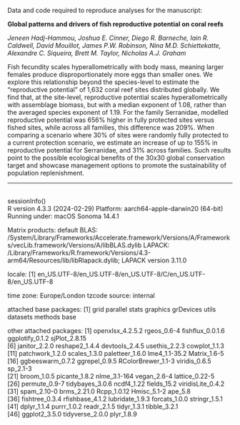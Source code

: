 
Data and code required to reproduce analyses for the manuscript:

**Global patterns and drivers of fish reproductive potential on coral
reefs**

*Jeneen Hadj-Hammou, Joshua E. Cinner, Diego R. Barneche, Iain R.
Caldwell, David Mouillot, James P.W. Robinson, Nina M.D. Schiettekatte,
Alexandre C. Siqueira, Brett M. Taylor, Nicholas A.J. Graham*

Fish fecundity scales hyperallometrically with body mass, meaning larger
females produce disproportionately more eggs than smaller ones. We
explore this relationship beyond the species-level to estimate the
“reproductive potential” of 1,632 coral reef sites distributed globally.
We find that, at the site-level, reproductive potential scales
hyperallometrically with assemblage biomass, but with a median exponent
of 1.08, rather than the averaged species exponent of 1.19. For the
family Serranidae, modelled reproductive potential was 656% higher in
fully protected sites versus fished sites, while across all families,
this difference was 209%. When comparing a scenario where 30% of sites
were randomly fully protected to a current protection scenario, we
estimate an increase of up to 155% in reproductive potential for
Serranidae, and 31% across families. Such results point to the possible
ecological benefits of the 30x30 global conservation target and showcase
management options to promote the sustainability of population
replenishment.

------------------------------------------------------------------------

\
sessionInfo()\
R version 4.3.3 (2024-02-29) Platform: aarch64-apple-darwin20 (64-bit)
Running under: macOS Sonoma 14.4.1

Matrix products: default BLAS:
/System/Library/Frameworks/Accelerate.framework/Versions/A/Frameworks/vecLib.framework/Versions/A/libBLAS.dylib
LAPACK:
/Library/Frameworks/R.framework/Versions/4.3-arm64/Resources/lib/libRlapack.dylib;
LAPACK version 3.11.0

locale: [1]
en_US.UTF-8/en_US.UTF-8/en_US.UTF-8/C/en_US.UTF-8/en_US.UTF-8

time zone: Europe/London tzcode source: internal

attached base packages: [1] grid parallel stats graphics grDevices utils
datasets methods base

other attached packages: [1] openxlsx_4.2.5.2 rgeos_0.6-4
fishflux_0.0.1.6 ggplotify_0.1.2 sjPlot_2.8.15\
[6] janitor_2.2.0 reshape2_1.4.4 devtools_2.4.5 usethis_2.2.3
cowplot_1.1.3\
[11] patchwork_1.2.0 scales_1.3.0 paletteer_1.6.0 lme4_1.1-35.2
Matrix_1.6-5\
[16] ggbeeswarm_0.7.2 ggrepel_0.9.5 RColorBrewer_1.1-3 viridis_0.6.5
sp_2.1-3\
[21] broom_1.0.5 picante_1.8.2 nlme_3.1-164 vegan_2.6-4 lattice_0.22-5\
[26] permute_0.9-7 tidybayes_3.0.6 ncdf4_1.22 fields_15.2
viridisLite_0.4.2 [31] spam_2.10-0 brms_2.21.0 Rcpp_1.0.12 Hmisc_5.1-2
ape_5.8\
[36] fishtree_0.3.4 rfishbase_4.1.2 lubridate_1.9.3 forcats_1.0.0
stringr_1.5.1\
[41] dplyr_1.1.4 purrr_1.0.2 readr_2.1.5 tidyr_1.3.1 tibble_3.2.1\
[46] ggplot2_3.5.0 tidyverse_2.0.0 plyr_1.8.9
